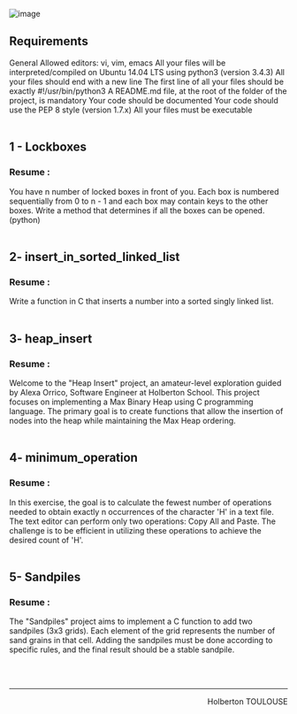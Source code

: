 ![image](https://github.com/TessierV/holbertonschool-interview/assets/113889290/2c44e2e9-b5b2-43cf-b30b-ee1393fcac4b)


## Requirements
  
General
Allowed editors: vi, vim, emacs
All your files will be interpreted/compiled on Ubuntu 14.04 LTS using python3 (version 3.4.3)
All your files should end with a new line
The first line of all your files should be exactly #!/usr/bin/python3
A README.md file, at the root of the folder of the project, is mandatory
Your code should be documented
Your code should use the PEP 8 style (version 1.7.x)
All your files must be executable
<br><br>  
  
## 1 - Lockboxes
  
### Resume :
You have n number of locked boxes in front of you. Each box is numbered sequentially from 0 to n - 1 and each box may contain keys to the other boxes.
Write a method that determines if all the boxes can be opened. (python)
<br><br>

## 2- insert_in_sorted_linked_list  
  
### Resume :
Write a function in C that inserts a number into a sorted singly linked list.
<br><br>

## 3- heap_insert

### Resume :
Welcome to the "Heap Insert" project, an amateur-level exploration guided by Alexa Orrico, Software Engineer at Holberton School. This project focuses on implementing a Max Binary Heap using C programming language. The primary goal is to create functions that allow the insertion of nodes into the heap while maintaining the Max Heap ordering.
<br><br>

## 4- minimum_operation

### Resume :
In this exercise, the goal is to calculate the fewest number of operations needed to obtain exactly n occurrences of the character 'H' in a text file. The text editor can perform only two operations: Copy All and Paste. The challenge is to be efficient in utilizing these operations to achieve the desired count of 'H'.
<br><br>

## 5- Sandpiles

### Resume :
The "Sandpiles" project aims to implement a C function to add two sandpiles (3x3 grids). Each element of the grid represents the number of sand grains in that cell. Adding the sandpiles must be done according to specific rules, and the final result should be a stable sandpile.
<br><br>
 
<br/><hr>
<p align="right">Holberton TOULOUSE</p>
